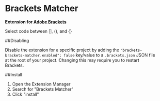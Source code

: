 Brackets Matcher
==========

**Extension for [Adobe Brackets](http://brackets.io)**

Select code between [], (), and {}

##Disabling

Disable the extension for a specific project by adding the `"brackets-brackets-matcher.enabled": false`
key/value to a `.brackets.json` JSON file at the root of your project. Changing this may require
you to restart Brackets.

##Install

1. Open the Extension Manager
2. Search for "Brackets Matcher"
3. Click "install"
